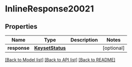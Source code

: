 # InlineResponse20021

## Properties
Name | Type | Description | Notes
------------ | ------------- | ------------- | -------------
**response** | [**KeysetStatus**](KeysetStatus.md) |  | [optional] 

[[Back to Model list]](../README.md#documentation-for-models) [[Back to API list]](../README.md#documentation-for-api-endpoints) [[Back to README]](../README.md)


